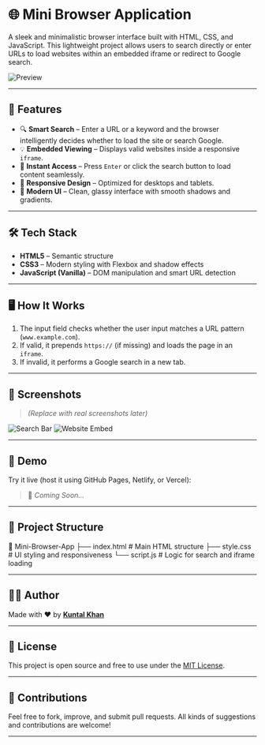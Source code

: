# 🌐 Mini Browser Application

A sleek and minimalistic browser interface built with HTML, CSS, and JavaScript. This lightweight project allows users to search directly or enter URLs to load websites within an embedded iframe or redirect to Google search.

![Preview](https://via.placeholder.com/800x400?text=Mini+Browser+Preview)

---

## 🚀 Features

- 🔍 **Smart Search** – Enter a URL or a keyword and the browser intelligently decides whether to load the site or search Google.
- 💡 **Embedded Viewing** – Displays valid websites inside a responsive `iframe`.
- 🎯 **Instant Access** – Press `Enter` or click the search button to load content seamlessly.
- 📱 **Responsive Design** – Optimized for desktops and tablets.
- 🎨 **Modern UI** – Clean, glassy interface with smooth shadows and gradients.

---

## 🛠️ Tech Stack

- **HTML5** – Semantic structure
- **CSS3** – Modern styling with Flexbox and shadow effects
- **JavaScript (Vanilla)** – DOM manipulation and smart URL detection

---

## 🖥️ How It Works

1. The input field checks whether the user input matches a URL pattern (`www.example.com`).
2. If valid, it prepends `https://` (if missing) and loads the page in an `iframe`.
3. If invalid, it performs a Google search in a new tab.

---

## 📸 Screenshots

> *(Replace with real screenshots later)*

![Search Bar](https://via.placeholder.com/600x100?text=Search+Bar)
![Website Embed](https://via.placeholder.com/600x300?text=Embedded+Website)

---

## 🧪 Demo

Try it live (host it using GitHub Pages, Netlify, or Vercel):
> 🔗 *Coming Soon...*

---

## 📂 Project Structure

📁 Mini-Browser-App
├── index.html # Main HTML structure
├── style.css # UI styling and responsiveness
└── script.js # Logic for search and iframe loading


---

## 🧑‍💻 Author

Made with ❤️ by [**Kuntal Khan**](https://www.instagram.com/kuntalkhan2005/)

---

## 📝 License

This project is open source and free to use under the [MIT License](https://choosealicense.com/licenses/mit/).

---

## 🙌 Contributions

Feel free to fork, improve, and submit pull requests. All kinds of suggestions and contributions are welcome!

---